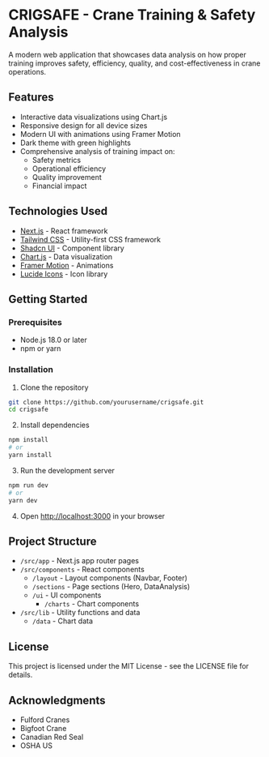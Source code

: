 # CRIGSAFE - Crane Training & Safety Analysis

A modern web application that showcases data analysis on how proper training improves safety, efficiency, quality, and cost-effectiveness in crane operations.

## Features

- Interactive data visualizations using Chart.js
- Responsive design for all device sizes
- Modern UI with animations using Framer Motion
- Dark theme with green highlights
- Comprehensive analysis of training impact on:
  - Safety metrics
  - Operational efficiency
  - Quality improvement
  - Financial impact

## Technologies Used

- [Next.js](https://nextjs.org/) - React framework
- [Tailwind CSS](https://tailwindcss.com/) - Utility-first CSS framework
- [Shadcn UI](https://ui.shadcn.com/) - Component library
- [Chart.js](https://www.chartjs.org/) - Data visualization
- [Framer Motion](https://www.framer.com/motion/) - Animations
- [Lucide Icons](https://lucide.dev/) - Icon library

## Getting Started

### Prerequisites

- Node.js 18.0 or later
- npm or yarn

### Installation

1. Clone the repository
```bash
git clone https://github.com/yourusername/crigsafe.git
cd crigsafe
```

2. Install dependencies
```bash
npm install
# or
yarn install
```

3. Run the development server
```bash
npm run dev
# or
yarn dev
```

4. Open [http://localhost:3000](http://localhost:3000) in your browser

## Project Structure

- `/src/app` - Next.js app router pages
- `/src/components` - React components
  - `/layout` - Layout components (Navbar, Footer)
  - `/sections` - Page sections (Hero, DataAnalysis)
  - `/ui` - UI components
    - `/charts` - Chart components
- `/src/lib` - Utility functions and data
  - `/data` - Chart data

## License

This project is licensed under the MIT License - see the LICENSE file for details.

## Acknowledgments

- Fulford Cranes
- Bigfoot Crane
- Canadian Red Seal
- OSHA US
